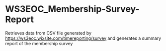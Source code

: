 # WS3EOC_Membership-Survey-Report
Retrieves data from CSV file generated by https://ws3eoc.wixsite.com/timereporting/survey and generates a summary report of the membership survey
